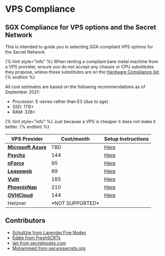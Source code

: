 # VPS Compliance

## SGX Compliance for VPS options and the Secret Network <a href="#information-regarding-sgx-compliance-for-vps-options-and-the-secret-network" id="information-regarding-sgx-compliance-for-vps-options-and-the-secret-network"></a>

This is intended to guide you in selecting SGX-compliant VPS options for the Secret Network.

{% hint style="info" %}
When renting a compliant bare metal machine from a VPS provider, ensure you do not accept any chassis or CPU substitutes they propose, unless those substitutes are on the [Hardware Compliance list](../hardware-compliance.md).
{% endhint %}

All cost estimates are based on the following recommendations as of September 2021:

* Processor: E-series rather than E3 (due to age)
* SSD: 1TB+
* RAM: 32B+

{% hint style="info" %}
Just because a VPS is cheaper it does not make it better.&#x20;
{% endhint %}

| VPS Provider                                                                                                                                                    | Cost/month        | Setup Instructions               |
| --------------------------------------------------------------------------------------------------------------------------------------------------------------- | ----------------- | -------------------------------- |
| ****[**Microsoft Azure**](https://azure.microsoft.com/en-us/solutions/confidential-compute/#overview)****                                                       | TBD               | [Here](microsoft-azure-setup.md) |
| ****[**Psychz**](https://www.psychz.net/dashboard/client/web/order/dedicated-server?processor=\&processorBaseFreq=\&numberOfCpu=7391\&cpuCores=\&location=)**** | 144               | [Here](psychz-setup.md)          |
| ****[**nForce**](https://www.nforce.com/customserver)****                                                                                                       | 95                | [Here](nforce-setup.md)          |
| ****[**Leaseweb**](https://www.leaseweb.com/dedicated-servers/build-your-own)****                                                                               | 89                | [Here](leaseweb-setup.md)        |
| ****[**Vultr**](https://www.vultr.com/products/bare-metal/)****                                                                                                 | 185               | [Here](vultr-setup.md)           |
| ****[**PhoenixNap**](https://admin.phoenixnap.com/wap-pncpadmin-shell/orderForm?bmbPath=/order-management/order-form?currencyCode=usd)****                      | 210               | [Here](phoenixnap-setup.md)      |
| ****[**OVHCloud**](https://www.ovhcloud.com/en/bare-metal/rise/rise-3/)****                                                                                     | 144               | [Here](ovhcloud-setup.md)        |
| Hetzner                                                                                                                                                         | \*NOT SUPPORTED\* |                                  |

## **Contributors**

* [Schultzie from Lavender.Five Nodes](https://secretnodes.com/secret/chains/secret-3/validators/84BC2C72491187FAB144F628166E10D592786616)
* [Eddie from FreshSCRTs](https://secretnodes.com/secret/chains/secret-3/validators/6AFCF9EB1AC264954C784274A6ABF012D50EB0B6)
* [Ian from secretnodes.com](https://secretnodes.com/secret/chains/secret-3/validators/81EBCE2FFC29820351C086E9EDA6A220098FF41C)
* [Mohammed from securesecrets.org](https://secretnodes.com/secret/chains/secret-3/validators/45521282C12E0EC1691495FCA714947DCA072745)
